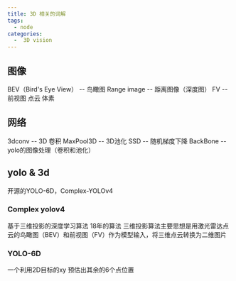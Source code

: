 ```yaml
---
title: 3D 相关的词解
tags:
  - node
categories:
  -  3D vision
---
```


## 图像
BEV（Bird's Eye View） -- 鸟瞰图
Range image -- 距离图像（深度图）
FV -- 前视图
点云
体素

## 网络
3dconv -- 3D 卷积
MaxPool3D -- 3D池化
SSD -- 随机梯度下降
BackBone -- yolo的图像处理（卷积和池化）

## yolo & 3d
开源的YOLO-6D，Complex-YOLOv4

### Complex yolov4 
基于三维投影的深度学习算法 
18年的算法
三维投影算法主要思想是用激光雷达点云的鸟瞰图（BEV）和前视图（FV）作为模型输入，将三维点云转换为二维图片

### YOLO-6D
一个利用2D目标的xy 预估出其余的6个点位置